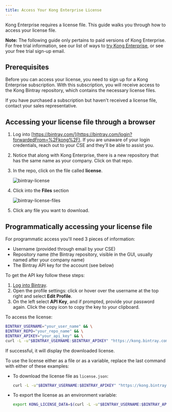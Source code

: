 ```yaml
---
title: Access Your Kong Enterprise License
---
```


Kong Enterprise requires a license file. This guide walks you through how to access your license file.

<div class="alert alert-ee blue">
<strong>Note:</strong> The following guide only pertains to paid versions of
Kong Enterprise. For free trial information, see our list of ways to
<a href="/enterprise/{{page.kong_version}}/introduction/#try-kong-enterprise">
try Kong Enterprise</a>, or see your free trial sign-up email.
</div>

## Prerequisites

Before you can access your license, you need to sign up for a Kong Enterprise
subscription. With this subscription, you will receive access to the Kong
Bintray repository, which contains the necessary license files.

If you have purchased a subscription but haven't received a license file,
contact your sales representative.

## Accessing your license file through a browser

1. Log into [https://bintray.com/](https://bintray.com/login?forwardedFrom=%2Fkong%2F).
If you are unaware of your login credentials, reach out to your CSE and they'll
be able to assist you.

2. Notice that along with Kong Enterprise, there is a new
repository that has the same name as your company. Click on that repo.

3. In the repo, click on the file called **license**.

    ![bintray-license](/assets/images/docs/ee/access-bintray-license.png)

4. Click into the **Files** section

    ![bintray-license-files](/assets/images/docs/ee/access-bintray-license-files.png)

5. Click any file you want to download.

## Programmatically accessing your license file

For programmatic access you'll need 3 pieces of information:

 - Username (provided through email by your CSE)
 - Repository name (the Bintray repository, visible in the GUI, usually named after your company name)
 - The Bintray API key for the account (see below)

To get the API key follow these steps:

1. [Log into Bintray](https://bintray.com/login?forwardedFrom=%2Fkong%2F).
2. Open the profile settings: click or hover over the username at the top right and select **Edit Profile**.
3. On the left select **API Key**, and if prompted, provide your password again. Click the copy icon to copy the key to your clipboard.

To access the license:

```bash
BINTRAY_USERNAME="your_user_name" && \
BINTRAY_REPO="your_repo_name" && \
BINTRAY_APIKEY="your_api_key" && \
curl -L -u"$BINTRAY_USERNAME:$BINTRAY_APIKEY" "https://kong.bintray.com/$BINTRAY_REPO/license.json"
```
If successful, it will display the downloaded license.

To use the license either as a file or as a variable, replace the last command with either of these examples:

- To download the license file as `license.json`:

    ```bash
    curl -L -u"$BINTRAY_USERNAME:$BINTRAY_APIKEY" "https://kong.bintray.com/$BINTRAY_REPO/license.json" -o license.json
    ```

- To export the license as an environment variable:

    ```bash
    export KONG_LICENSE_DATA=$(curl -L -u"$BINTRAY_USERNAME:$BINTRAY_APIKEY" "https://kong.bintray.com/$BINTRAY_REPO/license.json")
    ```
